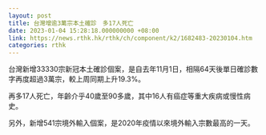 ```yaml
---
layout: post
title: 台灣增逾3萬宗本土確診　多17人死亡
date: 2023-01-04 15:28:18.000000000 +08:00
link: https://news.rthk.hk/rthk/ch/component/k2/1682483-20230104.htm
categories: rthk
---
```


台灣新增33330宗新冠本土確診個案，是自去年11月1日，相隔64天後單日確診數字再度超過3萬宗，較上周同期上升19.3%。

再多17人死亡，年齡介乎40歲至90多歲，其中16人有癌症等重大疾病或慢性病史。

另外，新增541宗境外輸入個案，是2020年疫情以來境外輸入宗數最高的一天。
